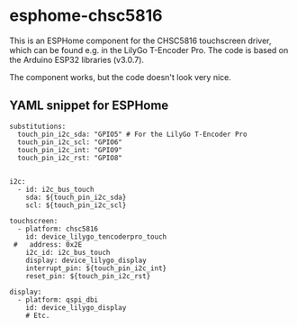 # esphome-chsc5816

This is an ESPHome component for the CHSC5816 touchscreen driver, which can be found e.g. in the LilyGo T-Encoder Pro. The code is based on the Arduino ESP32 libraries (v3.0.7).

The component works, but the code doesn't look very nice.


## YAML snippet for ESPHome

```
substitutions:
  touch_pin_i2c_sda: "GPIO5" # For the LilyGo T-Encoder Pro
  touch_pin_i2c_scl: "GPIO6"
  touch_pin_i2c_int: "GPIO9"
  touch_pin_i2c_rst: "GPIO8"


i2c:
  - id: i2c_bus_touch
    sda: ${touch_pin_i2c_sda}
    scl: ${touch_pin_i2c_scl}

touchscreen:
  - platform: chsc5816
    id: device_lilygo_tencoderpro_touch
 #   address: 0x2E
    i2c_id: i2c_bus_touch
    display: device_lilygo_display
    interrupt_pin: ${touch_pin_i2c_int}
    reset_pin: ${touch_pin_i2c_rst}

display:
  - platform: qspi_dbi
    id: device_lilygo_display
    # Etc.
```
